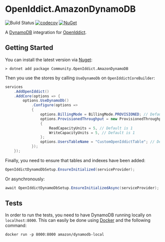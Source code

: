 # OpenIddict.AmazonDynamoDB

![Build Status](https://github.com/ganhammar/OpenIddict.AmazonDynamoDB/actions/workflows/ci-cd.yml/badge.svg) [![codecov](https://codecov.io/gh/ganhammar/OpenIddict.AmazonDynamoDB/branch/main/graph/badge.svg?token=S4M1VCX8J6)](https://codecov.io/gh/ganhammar/OpenIddict.AmazonDynamoDB) [![NuGet](https://img.shields.io/nuget/v/Community.OpenIddict.AmazonDynamoDB)](https://www.nuget.org/packages/Community.OpenIddict.AmazonDynamoDB)

A [DynamoDB](https://aws.amazon.com/dynamodb/) integration for [OpenIddict](https://github.com/openiddict/openiddict-core).

## Getting Started

You can install the latest version via [Nuget](https://www.nuget.org/packages/OpenIddict.AmazonDynamoDB):

```
> dotnet add package Community.OpenIddict.AmazonDynamoDB
```

Then you use the stores by calling `UseDynamoDb` on `OpenIddictCoreBuilder`:

```c#
services
    .AddOpenIddict()
    .AddCore(options => {
        options.UseDynamoDb()
            .Configure(options =>
            {
                options.BillingMode = BillingMode.PROVISIONED; // Default is BillingMode.PAY_PER_REQUEST
                options.ProvisionedThroughput = new ProvisionedThroughput
                {
                    ReadCapacityUnits = 5, // Default is 1
                    WriteCapacityUnits = 5, // Default is 1
                };
                options.UsersTableName = "CustomOpenIddictTable"; // Default is openiddict
            });
    }); 
```

Finally, you need to ensure that tables and indexes have been added:

```c#
OpenIddictDynamoDbSetup.EnsureInitialized(serviceProvider);
```

Or asynchronously:

```c#
await OpenIddictDynamoDbSetup.EnsureInitializedAsync(serviceProvider);
```


## Tests

In order to run the tests, you need to have DynamoDB running locally on `localhost:8000`. This can easily be done using [Docker](https://www.docker.com/) and the following command:

```
docker run -p 8000:8000 amazon/dynamodb-local
```
